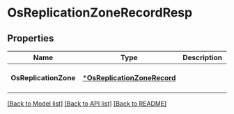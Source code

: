 # OsReplicationZoneRecordResp

## Properties
Name | Type | Description | Notes
------------ | ------------- | ------------- | -------------
**OsReplicationZone** | [***OsReplicationZoneRecord**](OSReplicationZoneRecord.md) |  | [optional] [default to null]

[[Back to Model list]](../README.md#documentation-for-models) [[Back to API list]](../README.md#documentation-for-api-endpoints) [[Back to README]](../README.md)


